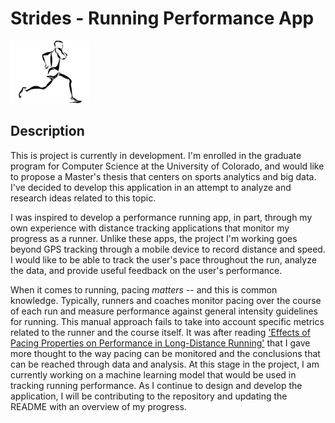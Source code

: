 # Strides - Running Performance App
<img src="https://github.com/DaniSestan/Strides/raw/master/strides.png" alt="Strides" title="Strides" width="25%" height="25%" />

## Description
This is project is currently in development. I'm enrolled in the graduate program for Computer Science at the University of Colorado, and would like to propose a Master's thesis that centers on sports analytics and big data. I've decided to develop this application in an attempt to analyze and research ideas related to this topic.

I was inspired to develop a performance running app, in part, through my own experience with distance tracking applications that monitor my progress as a runner. Unlike these apps, the project I'm working goes beyond GPS tracking through a mobile device to record distance and speed. I would like to be able to track the user's pace throughout the run, analyze the data, and provide useful feedback on the user's performance. 

When it comes to running, pacing _matters_ -- and this is common knowledge. Typically, runners and coaches monitor pacing over the course of each run and measure performance against general intensity guidelines for running. This manual approach fails to take into account specific metrics related to the runner and the course itself. It was after reading ['Effects of Pacing Properties on Performance in Long-Distance Running'](https://www.liebertpub.com/doi/abs/10.1089/big.2018.0070?journalCode=big) that I gave more thought to the way pacing can be monitored and the conclusions that can be reached through data and analysis. At this stage in the project, I am currently working on a machine learning model that would be used in tracking running performance. As I continue to design and develop the application, I will be contributing to the repository and updating the README with an overview of my progress.
